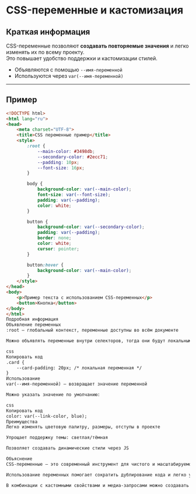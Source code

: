 # CSS-переменные и кастомизация

## Краткая информация
CSS-переменные позволяют **создавать повторяемые значения** и легко изменять их по всему проекту.  
Это повышает удобство поддержки и кастомизации стилей.  

- Объявляются с помощью `--имя-переменной`  
- Используются через `var(--имя-переменной)`  

---

## Пример

```html
<!DOCTYPE html>
<html lang="ru">
<head>
    <meta charset="UTF-8">
    <title>CSS переменные пример</title>
    <style>
        :root {
            --main-color: #3498db;
            --secondary-color: #2ecc71;
            --padding: 10px;
            --font-size: 16px;
        }

        body {
            background-color: var(--main-color);
            font-size: var(--font-size);
            padding: var(--padding);
            color: white;
        }

        button {
            background-color: var(--secondary-color);
            padding: var(--padding);
            border: none;
            color: white;
            cursor: pointer;
        }

        button:hover {
            background-color: var(--main-color);
        }
    </style>
</head>
<body>
    <p>Пример текста с использованием CSS-переменных</p>
    <button>Кнопка</button>
</body>
</html>
Подробная информация
Объявление переменных
:root — глобальный контекст, переменные доступны во всём документе

Можно объявлять переменные внутри селекторов, тогда они будут локальными

css
Копировать код
.card {
    --card-padding: 20px; /* локальная переменная */
}
Использование
var(--имя-переменной) — возвращает значение переменной

Можно указать значение по умолчанию:

css
Копировать код
color: var(--link-color, blue);
Преимущества
Легко изменять цветовую палитру, размеры, отступы в проекте

Упрощает поддержку темы: светлая/тёмная

Позволяет создавать динамические стили через JS

Объяснение
CSS-переменные — это современный инструмент для чистого и масштабируемого CSS

Использование переменных помогает сократить дублирование кода и легко управлять стилями

В комбинации с кастомными свойствами и медиа-запросами можно создавать динамичные адаптивные интерфейсы